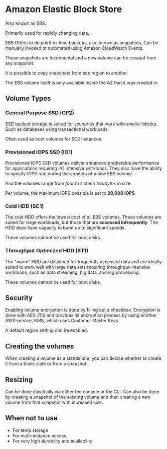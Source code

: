 # Amazon Elastic Block Store
Also known as EBS.

Primarily used for rapidly changing data.

EBS Offers to do point-in-time backups, also known as snapshots. Can be manually invoked or automated using Amazon CloudWatch Events.

These snapshots are incremental and a new volume can be created from any snapshot.

It is possible to copy snapshots from one region to another.

The EBS volume itself is only available inside the AZ that it was created in.

## Volume Types
### General Purpose SSD (GP2)
SSD backed storage is suited for scenarios that work with smaller blocks. Such as databases using transactional workloads.

Often used as boot volumes for EC2 instances.


### Provisioned IOPS SSD (IO1)
Provisioned IOPS SSD volumes deliver enhanced predictable performance for applications requiring I/O intensive workloads. They also have the ability to specify IOPS rate during the creation of a new EBS volume.

And the volumes range from *four to sixteen terabytes* in size.

Per volume, the maximum IOPS possible is set to **20,000 IOPS**.

### Cold HDD (SC1)
The cold HDD offers the lowest cost of all EBS volumes. These volumes are suited for large workloads, but those that are **accessed infrequently**. The HDD does have capacity to burst up to significant speeds.

These volumes cannot be used for boot disks.

### Throughput Optimized HDD (ST1)
The "warm" HDD are designed for frequently accessed data and are ideally suited to work well with large data sets requiring throughput-intensive workloads, such as data streaming, big data, and log processing.

These volumes cannot be used for boot disks.

## Security
Enabling volume encryption is done by filling out a checkbox. Encryption is done with AES-256 and provides its encryption process by using another AWS service, KMS, which uses Customer Master Keys.

A default region setting can be enabled.

## Creating the volumes
When creating a volume as a standalone, you can decice whether to create it from a blank slate or from a snapshot.

## Resizing
Can be done elastically via either the console or the CLI.
Can also be done by creating a snapshot of the existing volume and then creating a new volume from that snapshot with increased size.

## When not to use
- For temp storage
- For multi-instance access
- For very high durability and availability